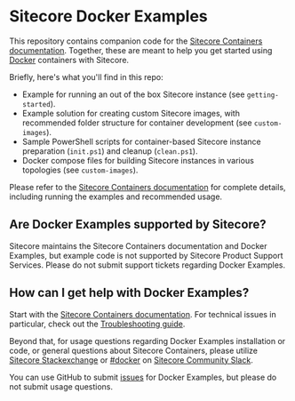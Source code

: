 # Sitecore Docker Examples

This repository contains companion code for the [Sitecore Containers documentation](https://containers.doc.sitecore.com/). Together, these are meant to help you get started using [Docker](https://www.docker.com/) containers with Sitecore.

Briefly, here's what you'll find in this repo:

* Example for running an out of the box Sitecore instance (see `getting-started`).
* Example solution for creating custom Sitecore images, with recommended folder structure for container development (see `custom-images`).
* Sample PowerShell scripts for container-based Sitecore instance preparation (`init.ps1`) and cleanup (`clean.ps1`).
* Docker compose files for building Sitecore instances in various topologies (see `custom-images`).

Please refer to the [Sitecore Containers documentation](https://containers.doc.sitecore.com/) for complete details, including running the examples and recommended usage.

## Are Docker Examples supported by Sitecore? 

Sitecore maintains the Sitecore Containers documentation and Docker Examples, but example code is not supported by Sitecore Product Support Services. Please do not submit support tickets regarding Docker Examples.

## How can I get help with Docker Examples?

Start with the [Sitecore Containers documentation](https://containers.doc.sitecore.com/). For technical issues in particular, check out the [Troubleshooting guide](https://containers.doc.sitecore.com/docs/troubleshooting).

Beyond that, for usage questions regarding Docker Examples installation or code, or general questions about Sitecore Containers, please utilize [Sitecore Stackexchange](https://sitecore.stackexchange.com/) or [#docker](https://sitecorechat.slack.com/messages/docker) on [Sitecore Community Slack](https://sitecore.chat/).

You can use GitHub to submit [issues](https://github.com/Sitecore/docker-examples/issues/new) for Docker Examples, but please do not submit usage questions.